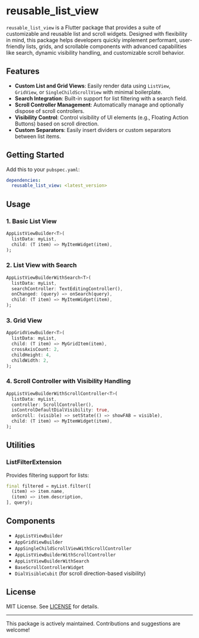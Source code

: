 # reusable_list_view

`reusable_list_view` is a Flutter package that provides a suite of customizable and reusable list and scroll widgets. Designed with flexibility in mind, this package helps developers quickly implement performant, user-friendly lists, grids, and scrollable components with advanced capabilities like search, dynamic visibility handling, and customizable scroll behavior.

## Features

- **Custom List and Grid Views**: Easily render data using `ListView`, `GridView`, or `SingleChildScrollView` with minimal boilerplate.
- **Search Integration**: Built-in support for list filtering with a search field.
- **Scroll Controller Management**: Automatically manage and optionally dispose of scroll controllers.
- **Visibility Control**: Control visibility of UI elements (e.g., Floating Action Buttons) based on scroll direction.
- **Custom Separators**: Easily insert dividers or custom separators between list items.

## Getting Started

Add this to your `pubspec.yaml`:

```yaml
dependencies:
  reusable_list_view: <latest_version>
```

## Usage

### 1. Basic List View
```dart
AppListViewBuilder<T>(
  listData: myList,
  child: (T item) => MyItemWidget(item),
);
```

### 2. List View with Search
```dart
AppListViewBuilderWithSearch<T>(
  listData: myList,
  searchController: TextEditingController(),
  onChanged: (query) => onSearch(query),
  child: (T item) => MyItemWidget(item),
);
```

### 3. Grid View
```dart
AppGridViewBuilder<T>(
  listData: myList,
  child: (T item) => MyGridItem(item),
  crossAxisCount: 2,
  childHeight: 4,
  childWidth: 2,
);
```

### 4. Scroll Controller with Visibility Handling
```dart
AppListViewBuilderWithScrollController<T>(
  listData: myList,
  controller: ScrollController(),
  isControlDefaultDialVisibility: true,
  onScroll: (visible) => setState(() => showFAB = visible),
  child: (T item) => MyItemWidget(item),
);
```

## Utilities

### ListFilterExtension
Provides filtering support for lists:

```dart
final filtered = myList.filter([
  (item) => item.name,
  (item) => item.description,
], query);
```

## Components

- `AppListViewBuilder`
- `AppGridViewBuilder`
- `AppSingleChildScrollViewWithScrollController`
- `AppListViewBuilderWithScrollController`
- `AppListViewBuilderWithSearch`
- `BaseScrollControllerWidget`
- `DialVisibleCubit` (for scroll direction-based visibility)

## License

MIT License. See [LICENSE](LICENSE) for details.

---

This package is actively maintained. Contributions and suggestions are welcome!